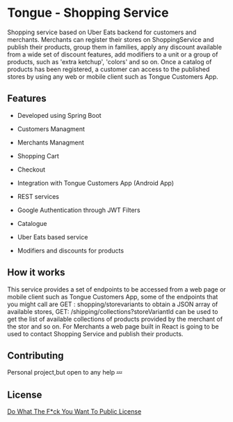 # Tongue - Shopping Service

Shopping service based on Uber Eats backend for customers and merchants. Merchants can register their stores on ShoppingService and publish their products, group them in families, apply any discount available from a wide set of discount features, add modifiers to a unit or a group of products, such as 'extra ketchup', 'colors' and so on. 
Once a catalog of products has been registered, a customer can access to the published stores by using any web or mobile client such as Tongue Customers App. 

## Features

- Developed using Spring Boot

- Customers Managment

- Merchants Managment

- Shopping Cart

- Checkout 

- Integration with Tongue Customers App (Android App)

- REST services

- Google Authentication through JWT Filters

- Catalogue

- Uber Eats based service

- Modifiers and discounts for products


## How it works

This service provides a set of endpoints to be accessed from a web page or mobile client such as Tongue Customers App, some of the endpoints that you might call are GET : shopping/storevariants to obtain a JSON array of available stores, GET: /shipping/collections?storeVariantId can be used to get the list of available collections of products provided by the merchant of the stor and so on.
For Merchants a web page built in React is going to be used to contact Shopping Service and publish their products.

## Contributing
Personal project,but open to any help 💤

## License
[Do What The F*ck You Want To Public License](http://www.wtfpl.net/)
